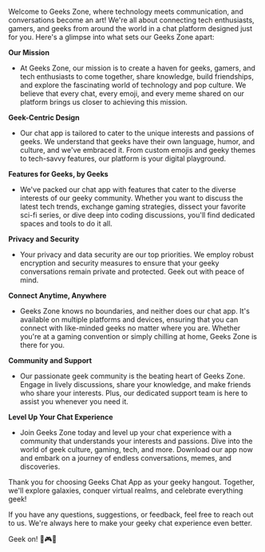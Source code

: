 
Welcome to Geeks Zone, where technology meets communication, and conversations become an art! We're all about connecting tech enthusiasts, gamers, and geeks from around the world in a chat platform designed just for you. Here's a glimpse into what sets our Geeks Zone apart:

**Our Mission**
* At Geeks Zone, our mission is to create a haven for geeks, gamers, and tech enthusiasts to come together, share knowledge, build friendships, and explore the fascinating world of technology and pop culture. We believe that every chat, every emoji, and every meme shared on our platform brings us closer to achieving this mission.

**Geek-Centric Design**
* Our chat app is tailored to cater to the unique interests and passions of geeks. We understand that geeks have their own language, humor, and culture, and we've embraced it. From custom emojis and geeky themes to tech-savvy features, our platform is your digital playground.

**Features for Geeks, by Geeks**
* We've packed our chat app with features that cater to the diverse interests of our geeky community. Whether you want to discuss the latest tech trends, exchange gaming strategies, dissect your favorite sci-fi series, or dive deep into coding discussions, you'll find dedicated spaces and tools to do it all.

**Privacy and Security**
* Your privacy and data security are our top priorities. We employ robust encryption and security measures to ensure that your geeky conversations remain private and protected. Geek out with peace of mind.

**Connect Anytime, Anywhere**
* Geeks Zone knows no boundaries, and neither does our chat app. It's available on multiple platforms and devices, ensuring that you can connect with like-minded geeks no matter where you are. Whether you're at a gaming convention or simply chilling at home, Geeks Zone is there for you.

**Community and Support**
* Our passionate geek community is the beating heart of Geeks Zone. Engage in lively discussions, share your knowledge, and make friends who share your interests. Plus, our dedicated support team is here to assist you whenever you need it.

**Level Up Your Chat Experience**
* Join Geeks Zone today and level up your chat experience with a community that understands your interests and passions. Dive into the world of geek culture, gaming, tech, and more. Download our app now and embark on a journey of endless conversations, memes, and discoveries.

Thank you for choosing Geeks Chat App as your geeky hangout. Together, we'll explore galaxies, conquer virtual realms, and celebrate everything geek!

If you have any questions, suggestions, or feedback, feel free to reach out to us. We're always here to make your geeky chat experience even better.

Geek on! 🚀🎮🤓


